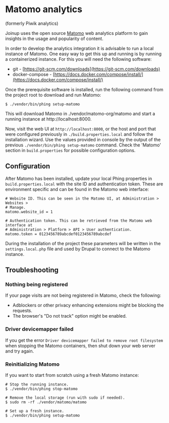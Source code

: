 # Matomo analytics

(formerly Piwik analytics)

Joinup uses the open source [Matomo](https://matomo.org/) web analytics platform
to gain insights in the usage and popularity of content.

In order to develop the analytics integration it is advisable to run a local
instance of Matomo. One easy way to get this up and running is by running a
containerized instance. For this you will need the following software:

- git - [https://git-scm.com/downloads](https://git-scm.com/downloads)
- docker-compose - [https://docs.docker.com/compose/install/](https://docs.docker.com/compose/install/)

Once the prerequisite software is installed, run the following command from the
project root to download and run Matomo:

```
$ ./vendor/bin/phing setup-matomo
```

This will download Matomo in ./vendor/matomo-org/matomo and start a running
instance at http://localhost:8000.

Now, visit the web UI at `http://localhost:8000`, or the host and port that were
configured previously in `./build.properties.local` and follow the installation
wizard. Use the values provided in console by the output of the previous
`./vendor/bin/phing setup-matomo` command. Check the 'Matomo' section in
`build.properties` for possible configuration options.

## Configuration

After Matomo has been installed, update your local Phing properties in
`build.properties.local` with the site ID and authentication token. These are
environment specific and can be found in the Matomo web interface:

```
# Website ID. This can be seen in the Matomo UI, at Administration > Websites >
# Manage.
matomo.website_id = 1

# Authentication token. This can be retrieved from the Matomo web interface at
# Administration > Platform > API > User authentication.
matomo.token = 0123456789abcdef0123456789abcdef
```

During the installation of the project these parameters will be written in the
`settings.local.php` file and used by Drupal to connect to the Matomo instance.

## Troubleshooting

### Nothing being registered

If your page visits are not being registered in Matomo, check the following:

* Adblockers or other privacy enhancing extensions might be blocking the
  requests.
* The browser's "Do not track" option might be enabled.

### Driver devicemapper failed

If you get the error `Driver devicemapper failed to remove root filesystem` when
stopping the Matomo containers, then shut down your web server and try again.

### Reinitializing Matomo

If you want to start from scratch using a fresh Matomo instance:

```
# Stop the running instance.
$ ./vendor/bin/phing stop-matomo

# Remove the local storage (run with sudo if needed).
$ sudo rm -rf ./vendor/matomo/matomo

# Set up a fresh instance.
$ ./vendor/bin/phing setup-matomo
```
